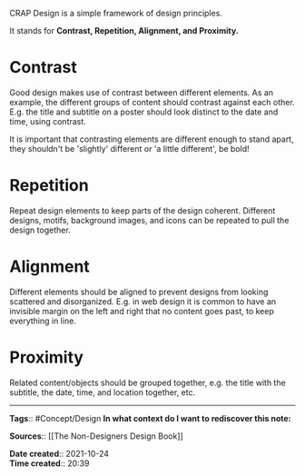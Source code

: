 CRAP Design is a simple framework of design principles.

It stands for **Contrast, Repetition, Alignment, and Proximity.**


# Contrast
Good design makes use of contrast between different elements. 
As an example, the different groups of content should contrast against each other.
E.g. the title and subtitle on a poster should look distinct to the date and time, using contrast.

It is important that contrasting elements are different enough to stand apart, they shouldn't be 'slightly' different or 'a little different', be bold!


# Repetition 
Repeat design elements to keep parts of the design coherent. Different designs, motifs, background images, and icons can be repeated to pull the design together. 


# Alignment 
Different elements should be aligned to prevent designs from looking scattered and disorganized. 
E.g. in web design it is common to have an invisible margin on the left and right that no content goes past, to keep everything in line.



# Proximity
Related content/objects should be grouped together, e.g. the title with the subtitle, the date, time, and location together, etc.



---
**Tags**:: #Concept/Design
**In what context do I want to rediscover this note:**

**Sources**:: [[The Non-Designers Design Book]]

**Date created**:: 2021-10-24  
**Time created**:: 20:39